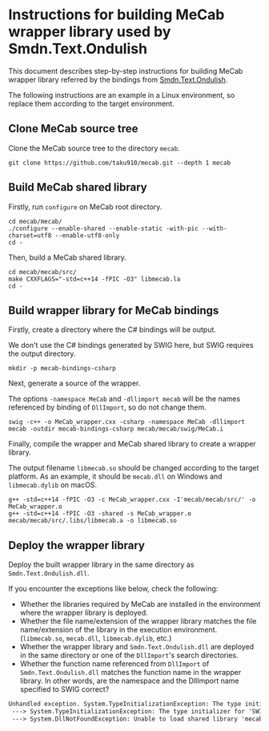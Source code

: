 # Instructions for building MeCab wrapper library used by Smdn.Text.Ondulish
This document describes step-by-step instructions for building MeCab wrapper library referred by the bindings from [Smdn.Text.Ondulish](../src/Smdn.Text.Ondulish/).

The following instructions are an example in a Linux environment, so replace them according to the target environment.

## Clone MeCab source tree
Clone the MeCab source tree to the directory `mecab`.

```
git clone https://github.com/taku910/mecab.git --depth 1 mecab
```

## Build MeCab shared library
Firstly, run `configure` on MeCab root directory.

```
cd mecab/mecab/
./configure --enable-shared --enable-static -with-pic --with-charset=utf8 --enable-utf8-only
cd -
```

Then, build a MeCab shared library.

```
cd mecab/mecab/src/
make CXXFLAGS="-std=c++14 -fPIC -O3" libmecab.la
cd -
```

## Build wrapper library for MeCab bindings
Firstly, create a directory where the C# bindings will be output.

We don't use the C# bindings generated by SWIG here, but SWIG requires the output directory.

```
mkdir -p mecab-bindings-csharp
```

Next, generate a source of the wrapper.

The options `-namespace MeCab` and `-dllimport mecab` will be the names referenced by binding of `DllImport`, so do not change them.

```
swig -c++ -o MeCab_wrapper.cxx -csharp -namespace MeCab -dllimport mecab -outdir mecab-bindings-csharp mecab/mecab/swig/MeCab.i
```

Finally, compile the wrapper and MeCab shared library to create a wrapper library.

The output filename `libmecab.so` should be changed according to the target platform. As an example, it should be `mecab.dll` on Windows and `libmecab.dylib` on macOS.

```
g++ -std=c++14 -fPIC -O3 -c MeCab_wrapper.cxx -I'mecab/mecab/src/' -o MeCab_wrapper.o
g++ -std=c++14 -fPIC -O3 -shared -s MeCab_wrapper.o mecab/mecab/src/.libs/libmecab.a -o libmecab.so
```

## Deploy the wrapper library
Deploy the built wrapper library in the same directory as `Smdn.Text.Ondulish.dll`.

If you encounter the exceptions like below, check the following:

- Whether the libraries required by MeCab are installed in the environment where the wrapper library is deployed.
- Whether the file name/extension of the wrapper library matches the file name/extension of the library in the execution environment. (`libmecab.so`, `mecab.dll`, `libmecab.dylib`, etc.)
- Whether the wrapper library and `Smdn.Text.Ondulish.dll` are deployed in the same directory or one of the `DllImport`'s search directories.
- Whether the function name referenced from `DllImport` of `Smdn.Text.Ondulish.dll` matches the function name in the wrapper library.
In other words, are the namespace and the DllImport name specified to SWIG correct?

```txt
Unhandled exception. System.TypeInitializationException: The type initializer for 'MeCab.MeCabPINVOKE' threw an exception.
 ---> System.TypeInitializationException: The type initializer for 'SWIGExceptionHelper' threw an exception.
 ---> System.DllNotFoundException: Unable to load shared library 'mecab' or one of its dependencies. In order to help diagnose loading problems, consider setting the LD_DEBUG environment variable: libmecab: cannot open shared object file: No such file or directory
```
